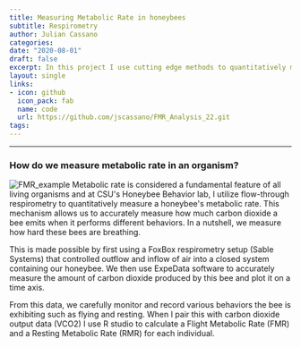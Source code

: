 ```yaml
---
title: Measuring Metabolic Rate in honeybees 
subtitle: Respirometry 
author: Julian Cassano
categories:
date: "2020-08-01"
draft: false
excerpt: In this project I use cutting edge methods to quantitatively measure metabolic rate for honeybee individuals.
layout: single
links:
- icon: github
  icon_pack: fab
  name: code
  url: https://github.com/jscassano/FMR_Analysis_22.git
tags:
---
```

---
### How do we measure metabolic rate in an organism?
![FMR_example](/img/FMR_example.jpg)
Metabolic rate is considered a fundamental feature of all living organisms and at CSU's Honeybee Behavior lab, I utilize flow-through respirometry to quantitatively measure a honeybee's metabolic rate. This mechanism allows us to accurately measure how much carbon dioxide a bee emits when it performs different behaviors. In a nutshell, we measure how hard these bees are breathing. 

This is made possible by first using a FoxBox respirometry setup (Sable Systems) that controlled outflow and inflow of air into a closed system containing our honeybee. We then use ExpeData software to accurately measure the amount of carbon dioxide produced by this bee and plot it on a time axis. 

From this data, we carefully monitor and record various behaviors the bee is exhibiting such as flying and resting. When I pair this with carbon dioxide output data (VCO2) I use R studio to calculate a Flight Metabolic Rate (FMR) and a Resting Metabolic Rate (RMR) for each individual. 



